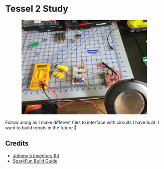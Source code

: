 # Tessel 2 Study

<p align="center">
  <img height="300" src="https://raw.githubusercontent.com/VolksRat71/tessel2Study/master/readme_img/img.jpg">
</p>

Follow along as I make different files to interface with circuits I have built. I want to build robots in the future 🤖

## Credits
- [Johnny 5 Inventors Kit](https://www.sparkfun.com/products/14604)
- [SparkFun Build Guide](https://learn.sparkfun.com/tutorials/experiment-guide-for-the-johnny-five-inventors-kit/)
